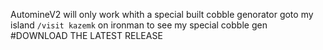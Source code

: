 AutomineV2 will only work whith a special built cobble genorator
goto my island `/visit kazemk` on ironman to see my special cobble gen
#DOWNLOAD THE LATEST RELEASE 
